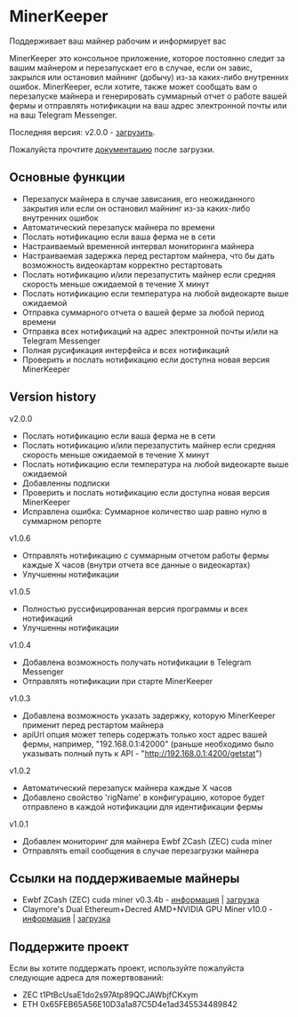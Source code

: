 # MinerKeeper
Поддерживает ваш майнер рабочим и информирует вас

MinerKeeper это консольное приложение, которое постоянно следит за вашим майнером и перезапускает его в случае, если он завис, закрылся или остановил майнинг (добычу) из-за каких-либо внутренних ошибок.
MinerKeeper, если хотите, также может сообщать вам о перезапуске майнера и генерировать суммарный отчет о работе вашей фермы и отправлять нотификации на ваш адрес электронной почты или на ваш Telegram Messenger.

Последняя версия: v2.0.0 - [загрузить](https://github.com/anmalkov/minerkeeper/releases/download/v2.0.0/MinerKeeper.2.0.0.zip).

Пожалуйста прочтите [документацию](https://github.com/anmalkov/minerkeeper/blob/master/help.md) после загрузки.


## Основные функции
* Перезапуск майнера в случае зависания, его неожиданного закрытия или если он остановил майнинг из-за каких-либо внутренних ошибок
* Автоматический перезапуск майнера по времени
* Послать нотификацию если ваша ферма не в сети
* Настраиваемый временной интервал мониторинга майнера
* Настраиваемая задержка перед рестартом майнера, что бы дать возможность видеокартам корректно рестартовать
* Послать нотификацию и/или перезапустить майнер если средняя скорость меньше ожидаемой в течение Х минут
* Послать нотификацию если температура на любой видеокарте выше ожидаемой
* Отправка суммарного отчета о вашей ферме за любой период времени
* Отправка всех нотификаций на адрес электронной почты и/или на Telegram Messenger
* Полная русификация интерфейса и всех нотификаций
* Проверить и послать нотификацию если доступна новая версия MinerKeeper

## Version history

v2.0.0
* Послать нотификацию если ваша ферма не в сети
* Послать нотификацию и/или перезапустить майнер если средняя скорость меньше ожидаемой в течение Х минут
* Послать нотификацию если температура на любой видеокарте выше ожидаемой
* Добавленны подписки
* Проверить и послать нотификацию если доступна новая версия MinerKeeper
* Исправлена ошибка: Суммарное количество шар равно нулю в суммарном репорте

v1.0.6
* Отправлять нотификацию с суммарным отчетом работы фермы каждые X часов (внутри отчета все данные о видеокартах)
* Улучшенны нотификации

v1.0.5
* Полностью руссифицированная версия программы и всех нотификаций
* Улучшенны нотификации

v1.0.4
* Добавлена возможность получать нотификации в Telegram Messenger
* Отправлять нотификации при старте MinerKeeper

v1.0.3
* Добавлена возможность указать задержку, которую MinerKeeper применит перед рестартом майнера
* apiUrl опция может теперь содержать только хост адрес вашей фермы, например, "192.168.0.1:42000" (раньше необходимо было указывать полный путь к API - "http://192.168.0.1:4200/getstat")

v1.0.2
* Автоматический перезапуск майнера каждые X часов
* Добавлено свойство 'rigName' в конфигурацию, которое будет отправлено в каждой нотификации для идентификации фермы

v1.0.1
* Добавлен мониторинг для майнера Ewbf ZCash (ZEC) cuda miner
* Отправлять email сообщения в случае перезагрузки майнера


## Ссылки на поддерживаемые майнеры

* Ewbf ZCash (ZEC) cuda miner v0.3.4b - [информация](https://github.com/nanopool/ewbf-miner) | [загрузка](https://github.com/nanopool/ewbf-miner/releases/download/v0.3.4b/Zec.miner.0.3.4b.zip)
* Claymore's Dual Ethereum+Decred AMD+NVIDIA GPU Miner v10.0 - [информация](https://github.com/nanopool/Claymore-Dual-Miner) | [загрузка](https://github.com/nanopool/Claymore-Dual-Miner/releases/download/v10.0/Claymore.s.Dual.Ethereum.Decred_Siacoin_Lbry_Pascal.AMD.NVIDIA.GPU.Miner.v10.0.zip)



## Поддержите проект

Если вы хотите поддержать проект, используйте пожалуйста следующие адреса для пожертвований:
* ZEC t1PtBcUsaE1do2s97Atp89QCJAWbjfCKxym
* ETH 0x65FEB65A56E10D3a1a87C5D4e1ad345534489842
